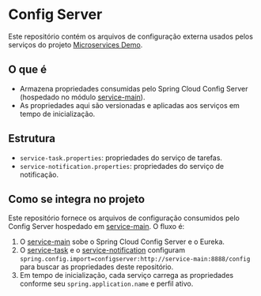 # Config Server

Este repositório contém os arquivos de configuração externa usados pelos serviços do projeto [Microservices Demo](https://github.com/Lucas-319/microservices-demo
).

## O que é
- Armazena propriedades consumidas pelo Spring Cloud Config Server (hospedado no módulo [service-main](https://github.com/Lucas-319/service-main)).
- As propriedades aqui são versionadas e aplicadas aos serviços em tempo de inicialização.

## Estrutura
- `service-task.properties`: propriedades do serviço de tarefas.
- `service-notification.properties`: propriedades do serviço de notificação.

## Como se integra no projeto
Este repositório fornece os arquivos de configuração consumidos pelo Config Server hospedado em [service-main](https://github.com/Lucas-319/service-main). O fluxo é:

1. O [service-main](https://github.com/Lucas-319/service-main) sobe o Spring Cloud Config Server e o Eureka.
2. O [service-task](https://github.com/Lucas-319/service-task) e o [service-notification](https://github.com/Lucas-319/service-notification) configuram `spring.config.import=configserver:http://service-main:8888/config` para buscar as propriedades deste repositório.
3. Em tempo de inicialização, cada serviço carrega as propriedades conforme seu `spring.application.name` e perfil ativo.